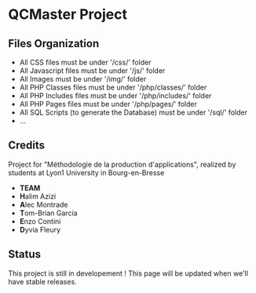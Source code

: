 # QCMaster Project

## Files Organization

 * All CSS files must be under '/css/' folder
 * All Javascript files must be under '/js/' folder
 * All Images must be under '/img/' folder
 * All PHP Classes files must be under '/php/classes/' folder
 * All PHP Includes files must be under '/php/includes/' folder
 * All PHP Pages files must be under '/php/pages/' folder
 * All SQL Scripts (to generate the Database) must be under '/sql/' folder
 * ...
 
## Credits

Project for "Méthodologie de la production d'applications", realized by students at Lyon1 University in Bourg-en-Bresse

 * **TEAM**
 * **H**alim Azizi
 * **A**lec Montrade
 * **T**om-Brian Garcia
 * **E**nzo Contini
 * **D**yvia Fleury
 
## Status

This project is still in developement !
This page will be updated when we'll have stable releases.
